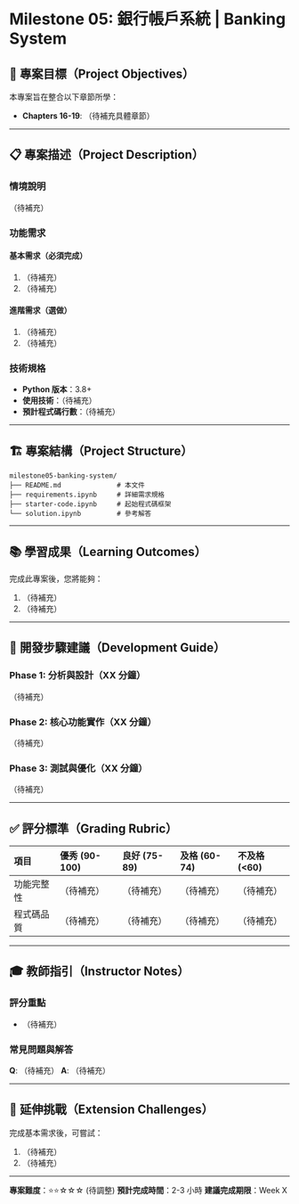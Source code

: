 # Milestone 05: 銀行帳戶系統 | Banking System

## 🎯 專案目標（Project Objectives）

本專案旨在整合以下章節所學：
- **Chapters 16-19**: （待補充具體章節）

---

## 📋 專案描述（Project Description）

### 情境說明
（待補充）

### 功能需求

#### 基本需求（必須完成）
1. （待補充）
2. （待補充）

#### 進階需求（選做）
1. （待補充）
2. （待補充）

### 技術規格
- **Python 版本**：3.8+
- **使用技術**：（待補充）
- **預計程式碼行數**：（待補充）

---

## 🏗️ 專案結構（Project Structure）

```
milestone05-banking-system/
├── README.md              # 本文件
├── requirements.ipynb     # 詳細需求規格
├── starter-code.ipynb     # 起始程式碼框架
└── solution.ipynb         # 參考解答
```

---

## 📚 學習成果（Learning Outcomes）

完成此專案後，您將能夠：
1. （待補充）
2. （待補充）

---

## 🔧 開發步驟建議（Development Guide）

### Phase 1: 分析與設計（XX 分鐘）
（待補充）

### Phase 2: 核心功能實作（XX 分鐘）
（待補充）

### Phase 3: 測試與優化（XX 分鐘）
（待補充）

---

## ✅ 評分標準（Grading Rubric）

| 項目 | 優秀 (90-100) | 良好 (75-89) | 及格 (60-74) | 不及格 (<60) |
|:-----|:-------------|:------------|:------------|:------------|
| 功能完整性 | （待補充） | （待補充） | （待補充） | （待補充） |
| 程式碼品質 | （待補充） | （待補充） | （待補充） | （待補充） |

---

## 🎓 教師指引（Instructor Notes）

### 評分重點
- （待補充）

### 常見問題與解答
**Q**: （待補充）
**A**: （待補充）

---

## 🚀 延伸挑戰（Extension Challenges）

完成基本需求後，可嘗試：
1. （待補充）
2. （待補充）

---

**專案難度**：⭐⭐☆☆☆ (待調整)
**預計完成時間**：2-3 小時
**建議完成期限**：Week X
